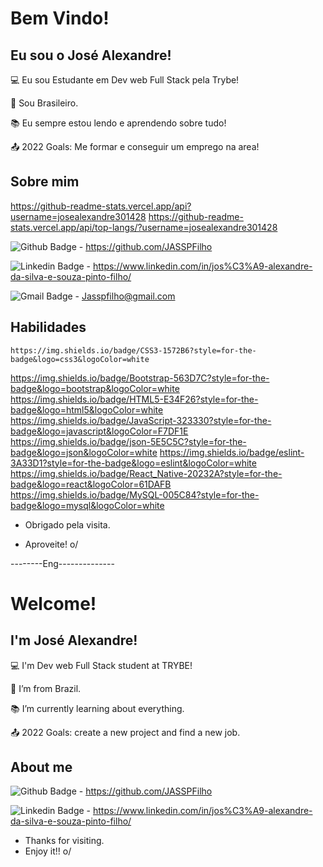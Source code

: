 # Bem Vindo!

 

## Eu sou o José Alexandre!

 

:computer: Eu sou Estudante em  Dev web Full Stack pela Trybe!

:house_with_garden: Sou Brasileiro.

:books: Eu sempre estou lendo e aprendendo sobre tudo!

:outbox_tray: 2022 Goals: Me formar e conseguir um emprego na area!


## Sobre mim

https://github-readme-stats.vercel.app/api?username=josealexandre301428
https://github-readme-stats.vercel.app/api/top-langs/?username=josealexandre301428

![Github Badge](https://img.shields.io/badge/-Github-000?style=flat-square&logo=Github&logoColor=white&link=LINK_GIT) - https://github.com/JASSPFilho

![Linkedin Badge](https://img.shields.io/badge/LinkedIn-0077B5?style=for-the-badge&logo=linkedin&logoColor=white)  -  https://www.linkedin.com/in/jos%C3%A9-alexandre-da-silva-e-souza-pinto-filho/

![Gmail Badge](https://img.shields.io/badge/Gmail-D14836?style=for-the-badge&logo=gmail&logoColor=white) - Jasspfilho@gmail.com

## Habilidades

	https://img.shields.io/badge/CSS3-1572B6?style=for-the-badge&logo=css3&logoColor=white
 https://img.shields.io/badge/Bootstrap-563D7C?style=for-the-badge&logo=bootstrap&logoColor=white
 https://img.shields.io/badge/HTML5-E34F26?style=for-the-badge&logo=html5&logoColor=white
 https://img.shields.io/badge/JavaScript-323330?style=for-the-badge&logo=javascript&logoColor=F7DF1E
 https://img.shields.io/badge/json-5E5C5C?style=for-the-badge&logo=json&logoColor=white
 https://img.shields.io/badge/eslint-3A33D1?style=for-the-badge&logo=eslint&logoColor=white
 https://img.shields.io/badge/React_Native-20232A?style=for-the-badge&logo=react&logoColor=61DAFB
 https://img.shields.io/badge/MySQL-005C84?style=for-the-badge&logo=mysql&logoColor=white

- Obrigado pela visita.

- Aproveite! o/


--------Eng--------------



# Welcome!

 

## I'm José Alexandre!

 

:computer: I'm Dev web Full Stack student at TRYBE!

:house_with_garden: I’m from Brazil.

:books: I’m currently learning about everything.

:outbox_tray: 2022 Goals: create a new project and find a new job.


## About me

![Github Badge](https://img.shields.io/badge/-Github-000?style=flat-square&logo=Github&logoColor=white&link=LINK_GIT) - https://github.com/JASSPFilho

![Linkedin Badge](https://img.shields.io/badge/LinkedIn-0077B5?style=for-the-badge&logo=linkedin&logoColor=white)  -  https://www.linkedin.com/in/jos%C3%A9-alexandre-da-silva-e-souza-pinto-filho/



- Thanks for visiting.
- Enjoy it!! o/
